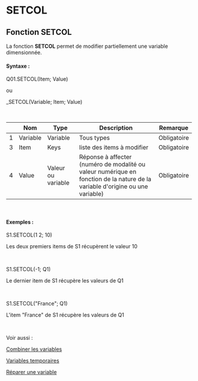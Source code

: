 # SETCOL

## Fonction SETCOL

La fonction **SETCOL** permet de modifier partiellement une variable dimensionnée.&nbsp;

#### Syntaxe :&nbsp;

Q01.SETCOL(Item; Value)

ou

\_SETCOL(Variable; Item; Value)

&nbsp;

| &nbsp; | **Nom** |**Type**|**Description**|**Remarque** |
| --- | --- | --- | --- | --- |
| &#49; | Variable | Variable | Tous types | Obligatoire |
| &#51; | Item | Keys | liste des items à modifier | Obligatoire |
| &#52; | Value | Valeur ou variable | Réponse à affecter (numéro de modalité ou valeur numérique en fonction de la nature de la variable d'origine ou une variable)&nbsp; | Obligatoire |


&nbsp;

#### Exemples :

S1.SETCOL(1 2; 10)

Les deux premiers items de S1 récupèrent le valeur 10

&nbsp;

S1.SETCOL(-1; Q1)

Le dernier item de S1 récupère les valeurs de Q1

&nbsp;

S1.SETCOL("France"; Q1)

L'item "France" de S1 récupère les valeurs de Q1

&nbsp;

Voir aussi :&nbsp;

[Combiner les variables](<Combinerlesvariables1.md>)

[Variables temporaires](<VariablestemporairesTHIS1.md>)

[Réparer une variable](<FIX1.md>)